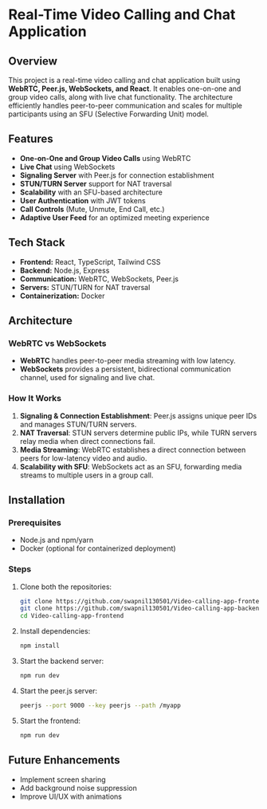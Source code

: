 # Real-Time Video Calling and Chat Application

## Overview
This project is a real-time video calling and chat application built using **WebRTC, Peer.js, WebSockets, and React**. It enables one-on-one and group video calls, along with live chat functionality. The architecture efficiently handles peer-to-peer communication and scales for multiple participants using an SFU (Selective Forwarding Unit) model.

## Features
- **One-on-One and Group Video Calls** using WebRTC
- **Live Chat** using WebSockets
- **Signaling Server** with Peer.js for connection establishment
- **STUN/TURN Server** support for NAT traversal
- **Scalability** with an SFU-based architecture
- **User Authentication** with JWT tokens
- **Call Controls** (Mute, Unmute, End Call, etc.)
- **Adaptive User Feed** for an optimized meeting experience

## Tech Stack
- **Frontend:** React, TypeScript, Tailwind CSS
- **Backend:** Node.js, Express
- **Communication:** WebRTC, WebSockets, Peer.js
- **Servers:** STUN/TURN for NAT traversal
- **Containerization:** Docker

## Architecture
### WebRTC vs WebSockets
- **WebRTC** handles peer-to-peer media streaming with low latency.
- **WebSockets** provides a persistent, bidirectional communication channel, used for signaling and live chat.

### How It Works
1. **Signaling & Connection Establishment**: Peer.js assigns unique peer IDs and manages STUN/TURN servers.
2. **NAT Traversal**: STUN servers determine public IPs, while TURN servers relay media when direct connections fail.
3. **Media Streaming**: WebRTC establishes a direct connection between peers for low-latency video and audio.
4. **Scalability with SFU**: WebSockets act as an SFU, forwarding media streams to multiple users in a group call.

## Installation
### Prerequisites
- Node.js and npm/yarn
- Docker (optional for containerized deployment)

### Steps
1. Clone both the repositories:
   ```sh
   git clone https://github.com/swapnil130501/Video-calling-app-frontend
   git clone https://github.com/swapnil130501/Video-calling-app-backend
   cd Video-calling-app-frontend
   ```
2. Install dependencies:
   ```sh
   npm install
   ```
3. Start the backend server:
   ```sh
   npm run dev
   ```
4. Start the peer.js server:
   ```sh
   peerjs --port 9000 --key peerjs --path /myapp
   ```
5. Start the frontend:
   ```sh
   npm run dev
   ```

## Future Enhancements
- Implement screen sharing
- Add background noise suppression
- Improve UI/UX with animations


